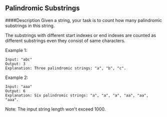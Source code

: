## Palindromic Substrings
####Description
Given a string, your task is to count how many palindromic substrings in this string.

The substrings with different start indexes or end indexes are counted as different substrings even they consist of same characters.

Example 1:
```
Input: "abc"
Output: 3
Explanation: Three palindromic strings: "a", "b", "c".
```
Example 2:
```
Input: "aaa"
Output: 6
Explanation: Six palindromic strings: "a", "a", "a", "aa", "aa", "aaa".
```
Note:
The input string length won't exceed 1000.